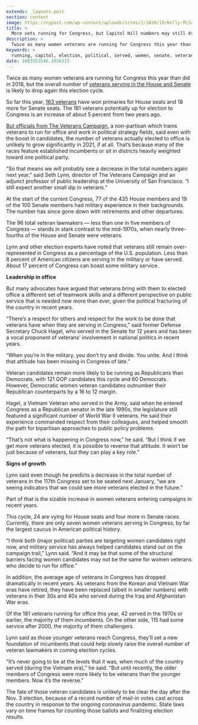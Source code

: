 ```yaml
--- 
extends: _layouts.post 
section: content 
image: https://nypost.com/wp-content/uploads/sites/2/2020/10/Kelly-McSally-01.jpg?quality=90&strip=all&w=1200 
title: > 
  More vets running for Congress, but Capitol Hill numbers may still drop 
description: > 
  Twice as many women veterans are running for Congress this year than did in 2018, but the overall number of veterans serving in the House and Senate is likely to drop again this election cycle.The 181 veterans potentially up for election to Congress is an increase of about 5 percent from two years ago.Lynn and other election experts have noted that veterans still remain over-represented in Congress as a percentage of the U.S. population.However, Democratic women veteran candidates outnumber their Republican counterparts by a 16 to 12 margin.Currently, there are only seven women veterans serving in Congress, by far the largest caucus in American political history. 
keywords: > 
  running, capitol, election, political, served, women, senate, veteran, candidates, veterans, hill, vets, drop, numbers, number, congress 
date: 1603353546.3036315 
--- 
```

<div><p>Twice as many women veterans are running for Congress this year than did in 2018, but the overall number of <a href="https://www.militarytimes.com/news/pentagon-congress/2018/11/21/veterans-in-the-116th-congress-by-the-numbers/" target="_blank" rel="noopener noreferrer">veterans serving in the House and Senate</a> is likely to drop again this election cycle.</p>
<p>So far this year, <a href="https://www.militarytimes.com/veterans/" target="_blank" rel="noopener noreferrer">163 veterans</a> have won primaries for House seats and 18 more for Senate seats. The 181 veterans potentially up for election to Congress is an increase of about 5 percent from two years ago.</p>
<p><a href="http://www.veteranscampaign.org/" target="_blank" rel="noopener noreferrer">But officials from The Veterans Campaign</a>, a non-partisan which trains veterans to run for office and work in political strategy fields, said even with the boost in candidates, the number of veterans actually elected to office is unlikely to grow significantly in 2021, if at all. That&#8217;s because many of the races feature established incumbents or sit in districts heavily weighted toward one political party.</p>
<p>&#8220;So that means we will probably see a decrease in the total numbers again next year,&#8221; said Seth Lynn, director of The Veterans Campaign and an adjunct professor of public leadership at the University of San Francisco. &#8220;I still expect another small dip in veterans.&#8221;</p>
<p>At the start of the current Congress, 77 of the 435 House members and 19 of the 100 Senate members had military experience in their backgrounds. The number has since gone down with retirements and other departures.</p>
<p>The 96 total veteran lawmakers &#8212; less than one in five members of Congress &#8212; stands in stark contrast to the mid-1970s, when nearly three-fourths of the House and Senate were veterans.</p>
<p>Lynn and other election experts have noted that veterans still remain over-represented in Congress as a percentage of the U.S. population. Less than 8 percent of American citizens are serving in the military or have served. About 17 percent of Congress can boast some military service.</p>
<p><strong>Leadership in office</strong></p>
<p>But many advocates have argued that veterans bring with them to elected office a different set of teamwork skills and a different perspective on public service that is needed now more than ever, given the political fracturing of the country in recent years.</p>
<p>&#8220;There&#8217;s a respect for others and respect for the work to be done that veterans have when they are serving in Congress,&#8221; said former Defense Secretary Chuck Hagel, who served in the Senate for 12 years and has been a vocal proponent of veterans&#8217; involvement in national politics in recent years.</p>
<p>&#8220;When you&#8217;re in the military, you don&#8217;t try and divide. You unite. And I think that attitude has been missing in Congress of late.&#8221;</p>
<p>Veteran candidates remain more likely to be running as Republicans than Democrats, with 121 GOP candidates this cycle and 60 Democrats. However, Democratic women veteran candidates outnumber their Republican counterparts by a 16 to 12 margin.</p>
<p>Hagel, a Vietnam Veteran who served in the Army, said when he entered Congress as a Republican senator in the late 1990s, the legislature still featured a significant number of World War II veterans. He said their experience commanded respect from their colleagues, and helped smooth the path for bipartisan approaches to public policy problems.</p>
<p>&#8220;That&#8217;s not what is happening in Congress now,&#8221; he said. &#8220;But I think if we get more veterans elected, it is possible to reverse that attitude. It won&#8217;t be just because of veterans, but they can play a key role.&#8221;</p>
<p><strong>Signs of growth</strong></p>
<p>Lynn said even though he predicts a decrease in the total number of veterans in the 117th Congress set to be seated next January, &#8220;we are seeing indicators that we could see more veterans elected in the future.&#8221;</p>
<p>Part of that is the sizable increase in women veterans entering campaigns in recent years.</p>
<p>This cycle, 24 are vying for House seats and four more in Senate races. Currently, there are only seven women veterans serving in Congress, by far the largest caucus in American political history.</p>
<p>&#8220;I think both (major political) parties are targeting women candidates right now, and military service has always helped candidates stand out on the campaign trail,&#8221; Lynn said. &#8220;And it may be that some of the structural barriers facing women candidates may not be the same for women veterans who decide to run for office.&#8221;</p>
<p>In addition, the average age of veterans in Congress has dropped dramatically in recent years. As veterans from the Korean and Vietnam War eras have retired, they have been replaced (albeit in smaller numbers) with veterans in their 30s and 40s who served during the Iraq and Afghanistan War eras.</p>
<p>Of the 181 veterans running for office this year, 42 served in the 1970s or earlier, the majority of them incumbents. On the other side, 115 had some service after 2000, the majority of them challengers.</p>
<p>Lynn said as those younger veterans reach Congress, they&#8217;ll set a new foundation of incumbents that could help slowly raise the overall number of veteran lawmakers in coming election cycles.</p>
<p>&#8220;It&#8217;s never going to be at the levels that it was, when much of the country served (during the Vietnam era),&#8221; he said. &#8220;But until recently, the older members of Congress were more likely to be veterans than the younger members. Now it&#8217;s the reverse.&#8221;</p>
<p>The fate of those veteran candidates is unlikely to be clear the day after the Nov. 3 election, because of a record number of mail-in votes cast across the country in response to the ongoing coronavirus pandemic. State laws vary on time frames for counting those ballots and finalizing election results.</p>
			</div>